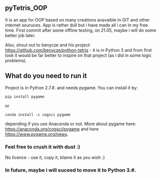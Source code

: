 ## pyTetris_OOP
It is an app for OOP based on many creations avavaible in GIT and other internet souruces. App is rather dull but i have made all i can in my free time. First commit after some offline testing, on 21.05, maybe i will do some better job later.

Also, shout out to benycze and his project: https://github.com/benycze/python-tetris - it is in Python 3 and from first look it would be far better to inspire on that project (as i did in some logic problems).


## What do you need to run it
Project is in Python 2.7.#. and needs pygame. You can install it by:

`pip install pygame`

or

`conda install -c cogsci pygame`

depending if you use Anaconda or not.
More about pygame here: https://anaconda.org/cogsci/pygame and here https://www.pygame.org/news.
  
### Feel free to crush it with dust :)
No licence - use it, copy it, blame it as you wish :)

### In future, maybe i will suceed to move it to Python 3.#.
